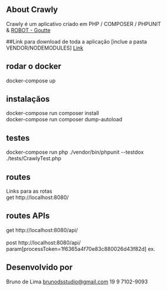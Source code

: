## About Crawly
Crawly é um aplicativo criado em PHP / COMPOSER / PHPUNIT<br> &
<a href="https://github.com/FriendsOfPHP/Goutte">ROBOT - Goutte</a>

##Link para download de toda a aplicação [inclue a pasta VENDOR/NODEMODULES]
<a href="https://we.tl/t-yDHAtd6DwA">Link</a>

## rodar o docker
docker-compose up

## instalaçãos
docker-compose run composer install<br/>
docker-compose run composer dump-autoload<br/>

## testes
docker-compose run php ./vendor/bin/phpunit --testdox ./tests/CrawlyTest.php<br/>

## routes
Links para as rotas<br/>
get http://localhost:8080/<br/>

## routes APIs
get http://localhost:8080/api/<br/>
<br/>
post http://localhost:8080/api/<br/>
param[processToken=1f6365a4f70e83c880026d43f82d] ex.


## Desenvolvido por 
Bruno de Lima
brunodsstudio@gmail.com
19 9 7102-9093
